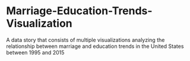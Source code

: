 # Marriage-Education-Trends-Visualization
A data story that consists of multiple visualizations analyzing the relationship between marriage and education trends in the United States between 1995 and 2015

